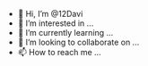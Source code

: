 - 👋 Hi, I’m @12Davi
- 👀 I’m interested in ...
- 🌱 I’m currently learning ...
- 💞️ I’m looking to collaborate on ...
- 📫 How to reach me ...

<!---
12Davi/12Davi is a ✨ special ✨ repository because its `README.md` (this file) appears on your GitHub profile.
You can click the Preview link to take a look at your changes.
--->
